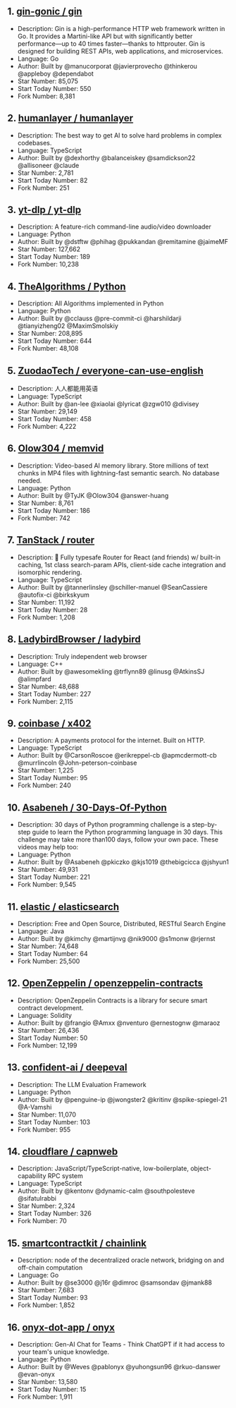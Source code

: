 ## 1. [gin-gonic / gin](https://github.com/gin-gonic/gin)
- Description: Gin is a high-performance HTTP web framework written in Go. It provides a Martini-like API but with significantly better performance—up to 40 times faster—thanks to httprouter. Gin is designed for building REST APIs, web applications, and microservices.
- Language: Go
- Author: Built by @manucorporat @javierprovecho @thinkerou @appleboy @dependabot
- Star Number: 85,075
- Start Today Number: 550
- Fork Number: 8,381

## 2. [humanlayer / humanlayer](https://github.com/humanlayer/humanlayer)
- Description: The best way to get AI to solve hard problems in complex codebases.
- Language: TypeScript
- Author: Built by @dexhorthy @balanceiskey @samdickson22 @allisoneer @claude
- Star Number: 2,781
- Start Today Number: 82
- Fork Number: 251

## 3. [yt-dlp / yt-dlp](https://github.com/yt-dlp/yt-dlp)
- Description: A feature-rich command-line audio/video downloader
- Language: Python
- Author: Built by @dstftw @phihag @pukkandan @remitamine @jaimeMF
- Star Number: 127,662
- Start Today Number: 189
- Fork Number: 10,238

## 4. [TheAlgorithms / Python](https://github.com/TheAlgorithms/Python)
- Description: All Algorithms implemented in Python
- Language: Python
- Author: Built by @cclauss @pre-commit-ci @harshildarji @tianyizheng02 @MaximSmolskiy
- Star Number: 208,895
- Start Today Number: 644
- Fork Number: 48,108

## 5. [ZuodaoTech / everyone-can-use-english](https://github.com/ZuodaoTech/everyone-can-use-english)
- Description: 人人都能用英语
- Language: TypeScript
- Author: Built by @an-lee @xiaolai @lyricat @zgw010 @divisey
- Star Number: 29,149
- Start Today Number: 458
- Fork Number: 4,222

## 6. [Olow304 / memvid](https://github.com/Olow304/memvid)
- Description: Video-based AI memory library. Store millions of text chunks in MP4 files with lightning-fast semantic search. No database needed.
- Language: Python
- Author: Built by @TyJK @Olow304 @answer-huang
- Star Number: 8,761
- Start Today Number: 186
- Fork Number: 742

## 7. [TanStack / router](https://github.com/TanStack/router)
- Description: 🤖 Fully typesafe Router for React (and friends) w/ built-in caching, 1st class search-param APIs, client-side cache integration and isomorphic rendering.
- Language: TypeScript
- Author: Built by @tannerlinsley @schiller-manuel @SeanCassiere @autofix-ci @birkskyum
- Star Number: 11,192
- Start Today Number: 28
- Fork Number: 1,208

## 8. [LadybirdBrowser / ladybird](https://github.com/LadybirdBrowser/ladybird)
- Description: Truly independent web browser
- Language: C++
- Author: Built by @awesomekling @trflynn89 @linusg @AtkinsSJ @alimpfard
- Star Number: 48,688
- Start Today Number: 227
- Fork Number: 2,115

## 9. [coinbase / x402](https://github.com/coinbase/x402)
- Description: A payments protocol for the internet. Built on HTTP.
- Language: TypeScript
- Author: Built by @CarsonRoscoe @erikreppel-cb @apmcdermott-cb @murrlincoln @John-peterson-coinbase
- Star Number: 1,225
- Start Today Number: 95
- Fork Number: 240

## 10. [Asabeneh / 30-Days-Of-Python](https://github.com/Asabeneh/30-Days-Of-Python)
- Description: 30 days of Python programming challenge is a step-by-step guide to learn the Python programming language in 30 days. This challenge may take more than100 days, follow your own pace. These videos may help too:
- Language: Python
- Author: Built by @Asabeneh @pkiczko @kjs1019 @thebigcicca @jshyun1
- Star Number: 49,931
- Start Today Number: 221
- Fork Number: 9,545

## 11. [elastic / elasticsearch](https://github.com/elastic/elasticsearch)
- Description: Free and Open Source, Distributed, RESTful Search Engine
- Language: Java
- Author: Built by @kimchy @martijnvg @nik9000 @s1monw @rjernst
- Star Number: 74,648
- Start Today Number: 64
- Fork Number: 25,500

## 12. [OpenZeppelin / openzeppelin-contracts](https://github.com/OpenZeppelin/openzeppelin-contracts)
- Description: OpenZeppelin Contracts is a library for secure smart contract development.
- Language: Solidity
- Author: Built by @frangio @Amxx @nventuro @ernestognw @maraoz
- Star Number: 26,436
- Start Today Number: 50
- Fork Number: 12,199

## 13. [confident-ai / deepeval](https://github.com/confident-ai/deepeval)
- Description: The LLM Evaluation Framework
- Language: Python
- Author: Built by @penguine-ip @jwongster2 @kritinv @spike-spiegel-21 @A-Vamshi
- Star Number: 11,070
- Start Today Number: 103
- Fork Number: 955

## 14. [cloudflare / capnweb](https://github.com/cloudflare/capnweb)
- Description: JavaScript/TypeScript-native, low-boilerplate, object-capability RPC system
- Language: TypeScript
- Author: Built by @kentonv @dynamic-calm @southpolesteve @sifatulrabbi
- Star Number: 2,324
- Start Today Number: 326
- Fork Number: 70

## 15. [smartcontractkit / chainlink](https://github.com/smartcontractkit/chainlink)
- Description: node of the decentralized oracle network, bridging on and off-chain computation
- Language: Go
- Author: Built by @se3000 @j16r @dimroc @samsondav @jmank88
- Star Number: 7,683
- Start Today Number: 93
- Fork Number: 1,852

## 16. [onyx-dot-app / onyx](https://github.com/onyx-dot-app/onyx)
- Description: Gen-AI Chat for Teams - Think ChatGPT if it had access to your team's unique knowledge.
- Language: Python
- Author: Built by @Weves @pablonyx @yuhongsun96 @rkuo-danswer @evan-onyx
- Star Number: 13,580
- Start Today Number: 15
- Fork Number: 1,911